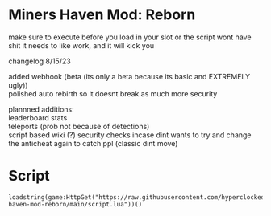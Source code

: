 # Miners Haven Mod: Reborn

make sure to execute before you load in your slot or the script wont have shit it needs to like work, and it will kick you

changelog 8/15/23

added webhook (beta (its only a beta because its basic and EXTREMELY ugly))  
polished auto rebirth so it doesnt break as much
more security

plannned additions:  
leaderboard stats    
teleports (prob not because of detections)  
script based wiki (?)
security checks incase dint wants to try and change the anticheat again to catch ppl (classic dint move)

# Script

```
loadstring(game:HttpGet("https://raw.githubusercontent.com/hyperclocked333/miners-haven-mod-reborn/main/script.lua"))()
